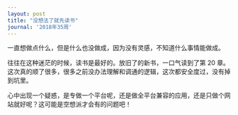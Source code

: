 ```yaml
---
layout: post
title: "没想法了就先读书"
journal: '2018年35周'
---
```


一直想做点什么，但是什么也没做成，因为没有灵感，不知道什么事情能做成。

往往在这种迷茫的时候，读书是最好的。放旧了的新书，一口气读到了第 20 章。这次真的顺了很多，很多之前没办法理解和调通的逻辑，这次都安全度过，没有掉到坑里。

心中出现一个疑惑，是专做一个平台呢，还是做全平台兼容的应用，还是只做个网站就好呢？这可能是空想派才会有的问题吧！
